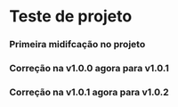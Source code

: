 # Teste de projeto

### Primeira midifcação no projeto

### Correção na v1.0.0 agora para v1.0.1

### Correção na v1.0.1 agora para v1.0.2